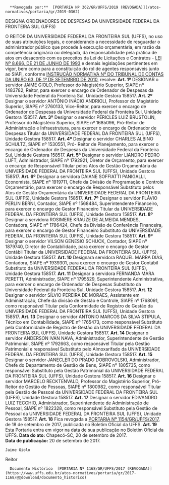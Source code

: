       **Revogada por:**  [PORTARIA Nº 362/GR/UFFS/2019 (REVOGADA)](/atos-normativos/portaria/gr/2019-0362) 

   DESIGNA ORDENADORES DE DESPESAS DA UNIVERSIDADE FEDERAL DA FRONTEIRA SUL (UFFS)  

 O REITOR DA UNIVERSIDADE FEDERAL DA FRONTEIRA SUL (UFFS), no uso de suas atribuições legais, e considerando a necessidade de resguardar o administrador público que procede à execução orçamentária, em razão da competência originária ou delegada, da responsabilidade pela prática de atos em desacordo com os preceitos da Lei de Licitações e Contratos - [LEI Nº 8.666, DE 21 DE JUNHO DE 1993](http://www.planalto.gov.br/ccivil_03/leis/l8666cons.htm) e demais legislações pertinentes em vigor, bem como para a constituição do rol de agentes responsáveis junto ao SIAFI, conforme [INSTRUÇÃO NORMATIVA Nº DO TRIBUNAL DE CONTAS DA UNIÃO 63, DE 1º DE SETEMBRO DE 2010](http://www.fazenda.gov.br/assuntos/atuacao-internacional/arquivos/instrucao-normativa-tcu-no-63-de-1o-de-setembro-de-2010.pdf/view), resolve:   **Art. 1º**  DESIGNAR o servidor JAIME GIOLO, Professor do Magistério Superior, SIAPE nº 1483782, Reitor, para exercer o encargo de Ordenador de Despesas da Universidade Federal da Fronteira Sul, Unidade Gestora 158517.   **Art. 2º**  Designar o servidor ANTÔNIO INÁCIO ANDRIOLI, Professor do Magistério Superior, SIAPE nº 2760133, Vice-Reitor, para exercer o encargo de Ordenador de Despesas da Universidade Federal da Fronteira Sul, Unidade Gestora 158517.   **Art. 3º**  Designar o servidor PÉRICLES LUIZ BRUSTOLIN, Professor do Magistério Superior, SIAPE nº 1685096, Pró-Reitor de Administração e Infraestrutura, para exercer o encargo de Ordenador de Despesas Titular da UNIVERSIDADE FEDERAL DA FRONTEIRA SUL (UFFS), Unidade Gestora 158517.   **Art. 4º**  Designar o servidor CHARLES ALBINO SCHULTZ, SIAPE nº 1530551, Pró- Reitor de Planejamento, para exercer o encargo de Ordenador de Despesas da Universidade Federal da Fronteira Sul, Unidade Gestora 158517.   **Art. 5º**  Designar o servidor LIANDRO PEDRO LUFT, Administrador, SIAPE nº 1792921, Diretor de Orçamento, para exercer o encargo de Responsável Titular pelos Atos de Gestão Orçamentária da UNIVERSIDADE FEDERAL DA FRONTEIRA SUL (UFFS), Unidade Gestora 158517.   **Art. 6º**  Designar a servidora DAIANE SOFFIATTI PANIGALLI, Economista, SIAPE nº 1919711, Chefe da Divisão de Programação e Controle Orçamentário, para exercer o encargo de Responsável Substituto pelos Atos de Gestão Orçamentária da UNIVERSIDADE FEDERAL DA FRONTEIRA SUL (UFFS), Unidade Gestora 158517.   **Art. 7º**  Designar o servidor FLÁVIO PERLIN BERNI, Contador, SIAPE nº 1568484, Superintendente Financeiro, para exercer o encargo de Gestor Financeiro Titular da UNIVERSIDADE FEDERAL DA FRONTEIRA SUL (UFFS), Unidade Gestora 158517.   **Art. 8º**  Designar a servidora ROSIMERE KRAUZE DE ALMEIDA MENDES, Contadora, SIAPE nº 1786424, Chefe da Divisão de Conferência Financeira, para exercer o encargo de Gestor Financeiro Substituto da UNIVERSIDADE FEDERAL DA FRONTEIRA SUL (UFFS), Unidade Gestora 158517.   **Art. 9º**  Designar o servidor VILSON GENESIO SCHUCK, Contador, SIAPE nº 1879740, Diretor de Contabilidade, para exercer o encargo de Gestor Contábil Titular da UNIVERSIDADE FEDERAL DA FRONTEIRA SUL (UFFS), Unidade Gestora 158517.   **Art. 10**  Designara servidora RAQUEL MARRA DIAS, Contadora, SIAPE nº 1939301, para exercer o encargo de Gestor Contábil Substituto da UNIVERSIDADE FEDERAL DA FRONTEIRA SUL (UFFS), Unidade Gestora 158517.   **Art. 11**  Designar a servidora FERNANDA MARA PERETTI, Administrador, SIAPE nº 1795529, Superintendente Administrativa, para exercer o encargo de Ordenador de Despesas Substituto da Universidade Federal da Fronteira Sul, Unidade Gestora 158517.   **Art. 12**  Designar o servidor SÍLVIO PEREIRA DE MORAES, Assistente em Administração, Chefe da divisão de Gestão e Controle, SIAPE nº 1768091, como responsável Titular pela Conformidade de Registro de Gestão da UNIVERSIDADE FEDERAL DA FRONTEIRA SUL (UFFS), Unidade Gestora 158517.   **Art. 13**  Designar o servidor ANTONIO MARCOS DA SILVA STIPULA, Técnico em Contabilidade, SIAPE nº 1765473, como responsável Substituto pela Conformidade de Registro de Gestão da UNIVERSIDADE FEDERAL DA FRONTEIRA SUL (UFFS), Unidade Gestora 158517.   **Art. 14**  Designar o servidor ANDERSON IVAN NAVA, Administrador, Superintendente de Gestão Patrimonial, SIAPE nº 1792663, como responsável Titular pela Gestão Patrimonial e responsável Substituto pelo Almoxarifado da UNIVERSIDADE FEDERAL DA FRONTEIRA SUL (UFFS), Unidade Gestora 158517.   **Art. 15**  Designar o servidor JANECLER DO PRADO DOBROVOLSKI, Administrador, Chefe do Departamento de Gestão de Bens, SIAPE nº 1805735, como responsável Substituto pela Gestão Patrimonial da UNIVERSIDADE FEDERAL DA FRONTEIRA SUL (UFFS), Unidade Gestora 158517.   **Art. 16**  Designar o servidor MARCELO RECKTENVALD, Professor do Magistério Superior, Pró-Reitor de Gestão de Pessoas, SIAPE nº 1800982, como responsável Titular pela Gestão de Pessoal da UNIVERSIDADE FEDERAL DA FRONTEIRA SUL (UFFS), Unidade Gestora 158517.   **Art. 17**  Designar o servidor EDIVANDRO LUIZ TECCHIO, Administrador, Superintendente de Administração de Pessoal, SIAPE nº 1822328, como responsável Substituto pela Gestão de Pessoal da UNIVERSIDADE FEDERAL DA FRONTEIRA SUL (UFFS), Unidade Gestora 158517.   **Art. 18**  Fica revogada a [PORTARIA Nº 1154/GR/UFFS/2017](https://www.uffs.edu.br/atos-normativos/portaria/gr/2017-1154), de 18 de setembro de 2017, publicada no Boletim Oficial da UFFS.   **Art. 19**  Esta Portaria entra em vigor na data de sua publicação no Boletim Oficial da UFFS.        **Data do ato:** Chapecó-SC, 20 de setembro de 2017.   
 **Data de publicação:**  20 de setembro de 2017. 

    Jaime Giolo   
 Reitor 

      Documento Histórico  [PORTARIA Nº 1168/GR/UFFS/2017 (REVOGADA)](https://www.uffs.edu.br/atos-normativos/portaria/gr/2017-1168/@@download/documento_historico)     
      